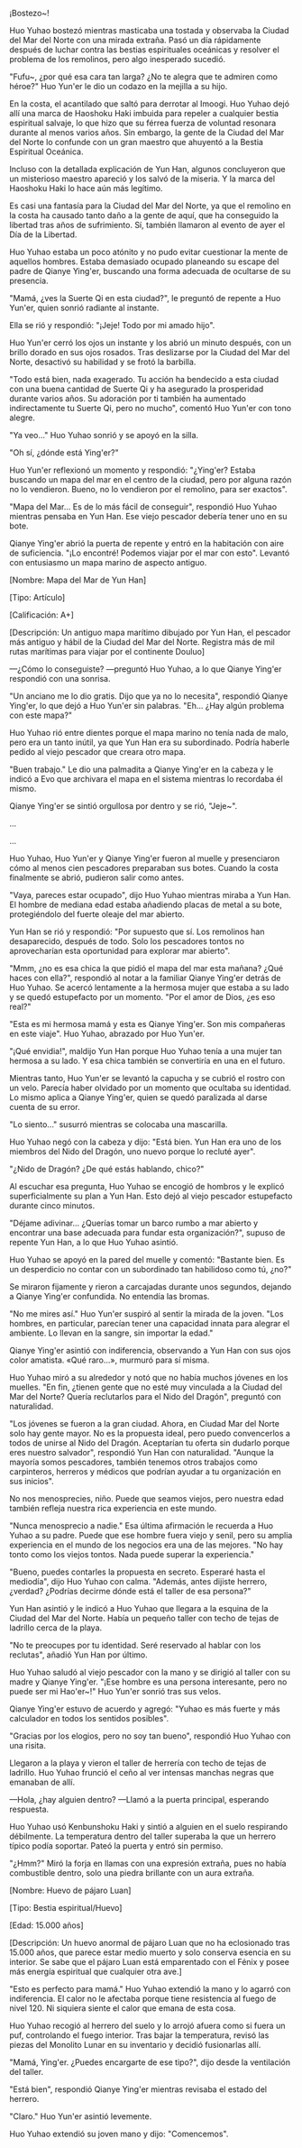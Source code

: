 
¡Bostezo~!

Huo Yuhao bostezó mientras masticaba una tostada y observaba la Ciudad del Mar del Norte con una mirada extraña. Pasó un día rápidamente después de luchar contra las bestias espirituales oceánicas y resolver el problema de los remolinos, pero algo inesperado sucedió.

"Fufu~, ¿por qué esa cara tan larga? ¿No te alegra que te admiren como héroe?" Huo Yun'er le dio un codazo en la mejilla a su hijo.

En la costa, el acantilado que saltó para derrotar al Imoogi. Huo Yuhao dejó allí una marca de Haoshoku Haki imbuida para repeler a cualquier bestia espiritual salvaje, lo que hizo que su férrea fuerza de voluntad resonara durante al menos varios años. Sin embargo, la gente de la Ciudad del Mar del Norte lo confunde con un gran maestro que ahuyentó a la Bestia Espiritual Oceánica.

Incluso con la detallada explicación de Yun Han, algunos concluyeron que un misterioso maestro apareció y los salvó de la miseria. Y la marca del Haoshoku Haki lo hace aún más legítimo.

Es casi una fantasía para la Ciudad del Mar del Norte, ya que el remolino en la costa ha causado tanto daño a la gente de aquí, que ha conseguido la libertad tras años de sufrimiento. Sí, también llamaron al evento de ayer el Día de la Libertad.

Huo Yuhao estaba un poco atónito y no pudo evitar cuestionar la mente de aquellos hombres. Estaba demasiado ocupado planeando su escape del padre de Qianye Ying'er, buscando una forma adecuada de ocultarse de su presencia.

"Mamá, ¿ves la Suerte Qi en esta ciudad?", le preguntó de repente a Huo Yun'er, quien sonrió radiante al instante.

Ella se rió y respondió: "¡Jeje! Todo por mi amado hijo".

Huo Yun'er cerró los ojos un instante y los abrió un minuto después, con un brillo dorado en sus ojos rosados. Tras deslizarse por la Ciudad del Mar del Norte, desactivó su habilidad y se frotó la barbilla.

"Todo está bien, nada exagerado. Tu acción ha bendecido a esta ciudad con una buena cantidad de Suerte Qi y ha asegurado la prosperidad durante varios años. Su adoración por ti también ha aumentado indirectamente tu Suerte Qi, pero no mucho", comentó Huo Yun'er con tono alegre.

"Ya veo..." Huo Yuhao sonrió y se apoyó en la silla.

"Oh sí, ¿dónde está Ying'er?"

Huo Yun'er reflexionó un momento y respondió: "¿Ying'er? Estaba buscando un mapa del mar en el centro de la ciudad, pero por alguna razón no lo vendieron. Bueno, no lo vendieron por el remolino, para ser exactos".

"Mapa del Mar... Es de lo más fácil de conseguir", respondió Huo Yuhao mientras pensaba en Yun Han. Ese viejo pescador debería tener uno en su bote.

Qianye Ying'er abrió la puerta de repente y entró en la habitación con aire de suficiencia. "¡Lo encontré! Podemos viajar por el mar con esto". Levantó con entusiasmo un mapa marino de aspecto antiguo.

[Nombre: Mapa del Mar de Yun Han]

[Tipo: Artículo]

[Calificación: A+]

[Descripción: Un antiguo mapa marítimo dibujado por Yun Han, el pescador más antiguo y hábil de la Ciudad del Mar del Norte. Registra más de mil rutas marítimas para viajar por el continente Douluo]

—¿Cómo lo conseguiste? —preguntó Huo Yuhao, a lo que Qianye Ying'er respondió con una sonrisa.

"Un anciano me lo dio gratis. Dijo que ya no lo necesita", respondió Qianye Ying'er, lo que dejó a Huo Yun'er sin palabras. "Eh... ¿Hay algún problema con este mapa?"

Huo Yuhao rió entre dientes porque el mapa marino no tenía nada de malo, pero era un tanto inútil, ya que Yun Han era su subordinado. Podría haberle pedido al viejo pescador que creara otro mapa.

"Buen trabajo." Le dio una palmadita a Qianye Ying'er en la cabeza y le indicó a Evo que archivara el mapa en el sistema mientras lo recordaba él mismo.

Qianye Ying'er se sintió orgullosa por dentro y se rió, "Jeje~".

...

...

Huo Yuhao, Huo Yun'er y Qianye Ying'er fueron al muelle y presenciaron cómo al menos cien pescadores preparaban sus botes. Cuando la costa finalmente se abrió, pudieron salir como antes.

"Vaya, pareces estar ocupado", dijo Huo Yuhao mientras miraba a Yun Han. El hombre de mediana edad estaba añadiendo placas de metal a su bote, protegiéndolo del fuerte oleaje del mar abierto.

Yun Han se rió y respondió: "Por supuesto que sí. Los remolinos han desaparecido, después de todo. Solo los pescadores tontos no aprovecharían esta oportunidad para explorar mar abierto".

"Mmm, ¿no es esa chica la que pidió el mapa del mar esta mañana? ¿Qué haces con ella?", respondió al notar a la familiar Qianye Ying'er detrás de Huo Yuhao. Se acercó lentamente a la hermosa mujer que estaba a su lado y se quedó estupefacto por un momento. "Por el amor de Dios, ¿es eso real?"

"Esta es mi hermosa mamá y esta es Qianye Ying'er. Son mis compañeras en este viaje". Huo Yuhao, abrazado por Huo Yun'er.

"¡Qué envidia!", maldijo Yun Han porque Huo Yuhao tenía a una mujer tan hermosa a su lado. Y esa chica también se convertiría en una en el futuro.

Mientras tanto, Huo Yun'er se levantó la capucha y se cubrió el rostro con un velo. Parecía haber olvidado por un momento que ocultaba su identidad. Lo mismo aplica a Qianye Ying'er, quien se quedó paralizada al darse cuenta de su error.

"Lo siento..." susurró mientras se colocaba una mascarilla.

Huo Yuhao negó con la cabeza y dijo: "Está bien. Yun Han era uno de los miembros del Nido del Dragón, uno nuevo porque lo recluté ayer".

"¿Nido de Dragón? ¿De qué estás hablando, chico?"

Al escuchar esa pregunta, Huo Yuhao se encogió de hombros y le explicó superficialmente su plan a Yun Han. Esto dejó al viejo pescador estupefacto durante cinco minutos.

"Déjame adivinar... ¿Querías tomar un barco rumbo a mar abierto y encontrar una base adecuada para fundar esta organización?", supuso de repente Yun Han, a lo que Huo Yuhao asintió.

Huo Yuhao se apoyó en la pared del muelle y comentó: "Bastante bien. Es un desperdicio no contar con un subordinado tan habilidoso como tú, ¿no?"

Se miraron fijamente y rieron a carcajadas durante unos segundos, dejando a Qianye Ying'er confundida. No entendía las bromas.

"No me mires así." Huo Yun'er suspiró al sentir la mirada de la joven. "Los hombres, en particular, parecían tener una capacidad innata para alegrar el ambiente. Lo llevan en la sangre, sin importar la edad."

Qianye Ying'er asintió con indiferencia, observando a Yun Han con sus ojos color amatista. «Qué raro...», murmuró para sí misma.

Huo Yuhao miró a su alrededor y notó que no había muchos jóvenes en los muelles. "En fin, ¿tienen gente que no esté muy vinculada a la Ciudad del Mar del Norte? Quería reclutarlos para el Nido del Dragón", preguntó con naturalidad.

"Los jóvenes se fueron a la gran ciudad. Ahora, en Ciudad Mar del Norte solo hay gente mayor. No es la propuesta ideal, pero puedo convencerlos a todos de unirse al Nido del Dragón. Aceptarían tu oferta sin dudarlo porque eres nuestro salvador", respondió Yun Han con naturalidad. "Aunque la mayoría somos pescadores, también tenemos otros trabajos como carpinteros, herreros y médicos que podrían ayudar a tu organización en sus inicios".

No nos menosprecies, niño. Puede que seamos viejos, pero nuestra edad también refleja nuestra rica experiencia en este mundo.

"Nunca menosprecio a nadie." Esa última afirmación le recuerda a Huo Yuhao a su padre. Puede que ese hombre fuera viejo y senil, pero su amplia experiencia en el mundo de los negocios era una de las mejores. "No hay tonto como los viejos tontos. Nada puede superar la experiencia."

"Bueno, puedes contarles la propuesta en secreto. Esperaré hasta el mediodía", dijo Huo Yuhao con calma. "Además, antes dijiste herrero, ¿verdad? ¿Podrías decirme dónde está el taller de esa persona?"

Yun Han asintió y le indicó a Huo Yuhao que llegara a la esquina de la Ciudad del Mar del Norte. Había un pequeño taller con techo de tejas de ladrillo cerca de la playa.

"No te preocupes por tu identidad. Seré reservado al hablar con los reclutas", añadió Yun Han por último.

Huo Yuhao saludó al viejo pescador con la mano y se dirigió al taller con su madre y Qianye Ying'er. "¡Ese hombre es una persona interesante, pero no puede ser mi Hao'er~!" Huo Yun'er sonrió tras sus velos.

Qianye Ying'er estuvo de acuerdo y agregó: "Yuhao es más fuerte y más calculador en todos los sentidos posibles".

"Gracias por los elogios, pero no soy tan bueno", respondió Huo Yuhao con una risita.

Llegaron a la playa y vieron el taller de herrería con techo de tejas de ladrillo. Huo Yuhao frunció el ceño al ver intensas manchas negras que emanaban de allí.

—Hola, ¿hay alguien dentro? —Llamó a la puerta principal, esperando respuesta.

Huo Yuhao usó Kenbunshoku Haki y sintió a alguien en el suelo respirando débilmente. La temperatura dentro del taller superaba la que un herrero típico podía soportar. Pateó la puerta y entró sin permiso.

"¿Hmm?" Miró la forja en llamas con una expresión extraña, pues no había combustible dentro, solo una piedra brillante con un aura extraña.

[Nombre: Huevo de pájaro Luan]

[Tipo: Bestia espiritual/Huevo]

[Edad: 15.000 años]

[Descripción: Un huevo anormal de pájaro Luan que no ha eclosionado tras 15.000 años, que parece estar medio muerto y solo conserva esencia en su interior. Se sabe que el pájaro Luan está emparentado con el Fénix y posee más energía espiritual que cualquier otra ave.]

"Esto es perfecto para mamá." Huo Yuhao extendió la mano y lo agarró con indiferencia. El calor no le afectaba porque tiene resistencia al fuego de nivel 120. Ni siquiera siente el calor que emana de esta cosa.

Huo Yuhao recogió al herrero del suelo y lo arrojó afuera como si fuera un puf, controlando el fuego interior. Tras bajar la temperatura, revisó las piezas del Monolito Lunar en su inventario y decidió fusionarlas allí.

"Mamá, Ying'er. ¿Puedes encargarte de ese tipo?", dijo desde la ventilación del taller.

"Está bien", respondió Qianye Ying'er mientras revisaba el estado del herrero.

"Claro." Huo Yun'er asintió levemente.

Huo Yuhao extendió su joven mano y dijo: "Comencemos".